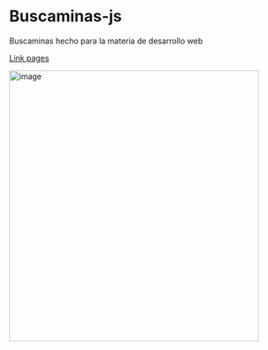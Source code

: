 # Buscaminas-js
Buscaminas hecho para la materia de desarrollo web

[Link pages](https://fedpo2.github.io/Buscaminas-js/)  

<img width="451" height="489" alt="image" src="https://github.com/user-attachments/assets/061294d1-dd3e-4e08-bb51-d172eac9862d" />
